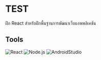 # TEST
ฝึก React สำหรับฝึกพื้นฐานการพัฒนาเว็บแอพพลิเคชัน

## Tools
![React](https://img.shields.io/badge/React-18.0-blue)
![Node.js](https://img.shields.io/badge/Node.js-18-green)
![AndroidStudio](https://img.shields.io/badge/Android%20Studio-IDE-orange)
